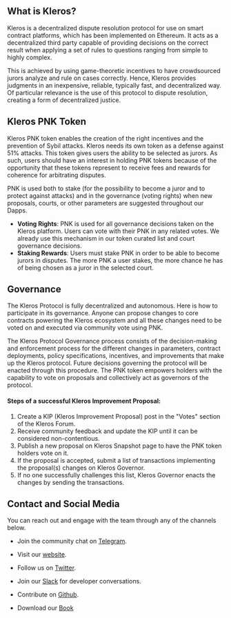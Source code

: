 ## What is Kleros?

Kleros is a decentralized dispute resolution protocol for use on smart contract platforms, which has been implemented on Ethereum. It acts as a decentralized third party capable of providing decisions on the correct result when applying a set of rules to questions ranging from simple to highly complex.

This is achieved by using game-theoretic incentives to have crowdsourced jurors analyze and rule on cases correctly. Hence, Kleros provides judgments in an inexpensive, reliable, typically fast, and decentralized way. Of particular relevance is the use of this protocol to dispute resolution, creating a form of decentralized justice.

## Kleros PNK Token

Kleros PNK token enables the creation of the right incentives and the prevention of Sybil attacks. Kleros needs its own token as a defense against 51% attacks. This token gives users the ability to be selected as jurors. As such, users should have an interest in holding PNK tokens because of the opportunity that these tokens represent to receive fees and rewards for coherence for arbitrating disputes.

PNK is used both to stake (for the possibility to become a juror and to protect against attacks) and in the governance (voting rights) when new proposals, courts, or other parameters are suggested throughout our Dapps.

- **Voting Rights**: PNK is used for all governance decisions taken on the Kleros platform. Users can vote with their PNK in any related votes. We already use this mechanism in our token curated list and court governance decisions. 
- **Staking Rewards**: Users must stake PNK in order to be able to become jurors in disputes. The more PNK a user stakes, the more chance he has of being chosen as a juror in the selected court.



## Governance

The Kleros Protocol is fully decentralized and autonomous. Here is how to participate in its governance. Anyone can propose changes to core contracts powering the Kleros ecosystem and all these changes need to be voted on and executed via community vote using PNK.

The Kleros Protocol Governance process consists of the decision-making and enforcement process for the different changes in parameters, contract deployments, policy specifications, incentives, and improvements that make up the Kleros protocol. Future decisions governing the protocol will be enacted through this procedure. The PNK token empowers holders with the capability to vote on proposals and collectively act as governors of the protocol.

#### Steps of a successful Kleros Improvement Proposal:

1. Create a KIP (Kleros Improvement Proposal) post in the "Votes" section of the Kleros Forum.
2. Receive community feedback and update the KIP until it can be considered non-contentious.
3. Publish a new proposal on Kleros Snapshot page to have the PNK token holders vote on it.
4. If the proposal is accepted, submit a list of transactions implementing the proposal(s) changes on Kleros Governor.
5. If no one successfully challenges this list, Kleros Governor enacts the changes by sending the transactions. 

## Contact and Social Media

You can reach out and engage with the team through any of the channels below.

- Join the community chat on [Telegram](https://t.me/kleros).

- Visit our [website](https://kleros.io/).

- Follow us on [Twitter](https://twitter.com/Kleros_io).

- Join our [Slack](https://slack.kleros.io/) for developer conversations.

- Contribute on [Github](https://github.com/kleros).

- Download our [Book](https://blog.kleros.io/dispute-revolution-the-kleros-handbook-of-decentralized-justice/)

